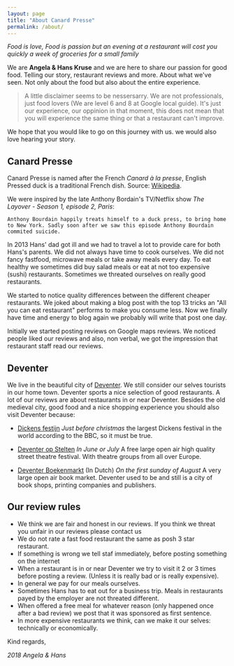 ```yaml
---
layout: page
title: "About Canard Presse"
permalink: /about/
---
```


*Food is love, Food is passion but an evening at a restaurant will cost you quickly a week of groceries for a small family*

We are **Angela & Hans Kruse** and we are here to share our passion for good food. Telling our story, restaurant reviews and more. About what we've seen. Not only about the food but also about the entire experience.


> A little disclaimer seems to be nessersarry. We are not professionals, just food lovers (We are level 6 and 8 at Google local guide). It's just our experience, our oppinion in that moment, this does not mean that you will experience the same thing or that a restaurant can't improve.

We hope that you would like to go on this journey with us.
we would also love hearing your story.

## Canard Presse

Canard Presse is named after the French *Canard à la presse*, English
Pressed duck is a traditional French dish. Source: [Wikipedia](https://en.wikipedia.org/wiki/Pressed_duck). 

We were inspired by the late Anthony Bordain's TV/Netflix show *The Layover - Season 1, episode 2, Paris*:

    Anthony Bourdain happily treats himself to a duck press, to bring home to New York. Sadly soon after we saw this episode Anthony Bourdain commited suicide.

In 2013 Hans' dad got ill and we had to travel a lot to provide care for both Hans's parents. We did not always have time to cook ourselves. We did not fancy fastfood, microwave meals or take away meals every day. To eat healthy we sometimes did buy salad meals or eat at not too expensive (sushi) restaurants. Sometimes we threated ourselves on really good restaurants.

We started to notice quality differences between the different cheaper restaurants. We joked about making a blog post with the top 13 tricks an "All you can eat restaurant" performs to make you consume less. Now we finally have time and energy to blog again we probably will write that post one day.

Initially we started posting reviews on Google maps reviews. We noticed people liked our reviews and also, non verbal, we got the impression that restaurant staff read our reviews.

## Deventer

We live in the beautiful city of [Deventer](https://en.wikipedia.org/wiki/Deventer). We still consider our selves tourists in our home town. Deventer sports a nice selection of good restaurants. A lot of our reviews are about restaurants in or near Deventer. Besides the old medieval city, good food and a nice shopping experience you should also visit Deventer because:

* [Dickens festijn](https://dickensfestijn.nl/english/) *Just before christmas* the largest Dickens festival in the world according to the BBC, so it must be true. 

  
* [Deventer op Stelten](https://www.deventeropstelten.nl/index.php/english) *In June or July* A free large open air high quality street theatre festival. With theatre groups from all over Europe.
* [Deventer Boekenmarkt](https://www.deventerboekenmarkt.nl/) (In Dutch) *On the first sunday of August* A very large open air book market. Deventer used to be and still is a city of book shops, printing companies and publishers.

## Our review rules

* We think we are fair and honest in our reviews. If you think we threat you unfair in our reviews please contact us
* We do not rate a fast food restaurant the same as posh 3 star restaurant.
* If something is wrong we tell staf immediately, before posting something on the internet
* When a restaurant is in or near Deventer we try to visit it 2 or 3 times before posting a review. (Unless it is really bad or is really expensive).
* In general we pay for our meals ourselves.
* Sometimes Hans has to eat out for a business trip. Meals in restaurants payed by the employer are not threated different.
* When offered a free meal for whatever reason (only happened once after a bad review) we post that it was sponsored as first sentence.
* In more expensive restaurants we think, can we make it our selves: technically or economically.

Kind regards,

*2018 Angela & Hans*